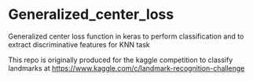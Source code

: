 # Generalized_center_loss
Generalized center loss function in keras to perform classification and to extract discriminative features for KNN task

This repo is originally produced for the kaggle competition to classify landmarks at https://www.kaggle.com/c/landmark-recognition-challenge
